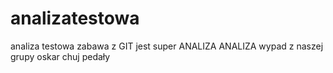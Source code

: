 # analizatestowa
analiza testowa zabawa z GIT jest super
ANALIZA ANALIZA
wypad z naszej grupy
oskar chuj
pedały